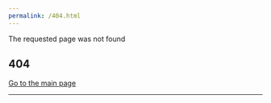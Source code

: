 ```yaml
---
permalink: /404.html
---
```


The requested page was not found

## 404

[Go to the main page](/)

---
